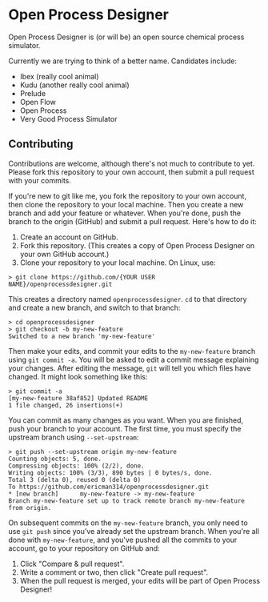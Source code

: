 # Open Process Designer
Open Process Designer is (or will be) an open source chemical process simulator.

Currently we are trying to think of a better name. Candidates include:
- Ibex (really cool animal)
- Kudu (another really cool animal)
- Prelude
- Open Flow
- Open Process
- Very Good Process Simulator


## Contributing
Contributions are welcome, although there's not much to contribute to yet. Please fork this repository to your own account, then submit a pull request with your commits.

If you're new to git like me, you fork the repository to your own account, then clone the repository to your local machine. Then you create a new branch and add your feature or whatever. When you're done, push the branch to the origin (GitHub) and submit a pull request. Here's how to do it:
1. Create an account on GitHub.
2. Fork this repository. (This creates a copy of Open Process Designer on your own GitHub account.)
3. Clone your repository to your local machine. On Linux, use:

```
> git clone https://github.com/{YOUR USER NAME}/openprocessdesigner.git
``` 

This creates a directory named `openprocessdesigner`. `cd` to that directory and create a new branch, and switch to that branch:

```
> cd openprocessdesigner
> git checkout -b my-new-feature
Switched to a new branch 'my-new-feature'
```

Then make your edits, and commit your edits to the `my-new-feature` branch using `git commit -a`. You will be asked to edit a commit message explaining your changes. After editing the message, `git` will tell you which files have changed. It might look something like this:

```
> git commit -a
[my-new-feature 38af852] Updated README
1 file changed, 26 insertions(+)
```

You can commit as many changes as you want. When you are finished, push your branch to your account. The first time, you must specify the upstream branch using `--set-upstream`: 

```
> git push --set-upstream origin my-new-feature
Counting objects: 5, done.
Compressing objects: 100% (2/2), done.
Writing objects: 100% (3/3), 890 bytes | 0 bytes/s, done.
Total 3 (delta 0), reused 0 (delta 0)
To https://github.com/ericman314/openprocessdesigner.git
* [new branch]      my-new-feature -> my-new-feature
Branch my-new-feature set up to track remote branch my-new-feature from origin.
```

On subsequent commits on the `my-new-feature` branch, you only need to use `git push` since you've already set the upstream branch. When you're all done with `my-new-feature`, and you've pushed all the commits to your account, go to your repository on GitHub and:
1. Click "Compare & pull request".
2. Write a comment or two, then click "Create pull request".
3. When the pull request is merged, your edits will be part of Open Process Designer!
